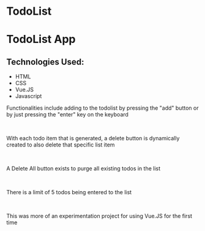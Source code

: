 # TodoList
<h1>TodoList App</h1>

<h2>Technologies Used:</h2>
<ul>
  <li>HTML</li>
  <li>CSS</li>
  <li>Vue.JS</li>
  <li>Javascript</li>
</ul>

<p>Functionalities include adding to the todolist by pressing the "add"
button or by just pressing the "enter" key on the keyboard</p>

</br>

<p>With each todo item that is generated, a delete button is dynamically
created to also delete that specific list item</p>

</br>
<p>A Delete All button exists to purge all existing todos in the list</p>

</br>
<p>There is a limit of 5 todos being entered to the list</p>

</br>
<p>This was more of an experimentation project for using Vue.JS for the first time
</p>
